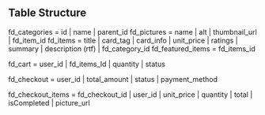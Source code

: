 ## Table Structure
fd_categories = id | name | parent_id
fd_pictures = name | alt | thumbnail_url | fd_item_id
fd_items = title | card_tag | card_info | unit_price | ratings | summary | description (rtf) | fd_category_id
fd_featured_items = fd_items_id

fd_cart = user_id | fd_items_Id | quantity | status

fd_checkout = user_id | total_amount | status | payment_method

fd_checkout_items = fd_checkout_id | user_id | unit_price | quantity | total | isCompleted | picture_url


